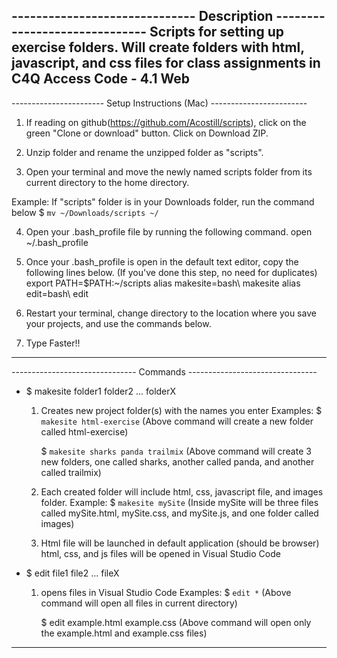 ------------------------------ Description ------------------------------
Scripts for setting up exercise folders. Will create folders with 
html, javascript, and css files for class assignments in 
C4Q Access Code - 4.1 Web
-------------------------------------------------------------------------

----------------------- Setup Instructions (Mac) ------------------------
1. If reading on github(https://github.com/Acostill/scripts), click on
the green "Clone or download" button.
Click on Download ZIP.

2. Unzip folder and rename the unzipped folder as "scripts".

3. Open your terminal and move the newly named scripts folder from 
its current directory to the home directory.

Example: If "scripts" folder is in your Downloads folder, 
run the command below
$ ```mv ~/Downloads/scripts ~/```

4. Open your .bash_profile file by running the following command.
open ~/.bash_profile

5. Once your .bash_profile is open in the default text editor, copy the 
following lines below. (If you've done this step, no need for duplicates)
export PATH=$PATH:~/scripts
alias makesite=bash\ makesite
alias edit=bash\ edit

6. Restart your terminal, change directory to the location where you save
your projects, and use the commands below.

7. Type Faster!!
-------------------------------------------------------------------------

------------------------------- Commands --------------------------------
* $ makesite folder1 folder2 ... folderX
    1. Creates new project folder(s) with the names you enter
    Examples: 
        $ ```makesite html-exercise```
        (Above command will create a 
        new folder called html-exercise)
        
        $ ```makesite sharks panda trailmix```
        (Above command will create 3 new folders, one called 
        sharks, another called panda, and another called trailmix)

    2. Each created folder will include html, css, javascript file,
       and images folder.
    Example:
        $ ```makesite mySite```
        (Inside mySite will be three files called mySite.html, 
        mySite.css, and mySite.js, and one folder called images)

    3. Html file will be launched in default application (should be browser)
    html, css, and js files will be opened in Visual Studio Code

* $ edit file1 file2 ... fileX
    1. opens files in Visual Studio Code
    Examples:
        $ ```edit *```
        (Above command will open all files in current directory)

        $ edit example.html example.css
        (Above command will open only the 
        example.html and example.css files)
-------------------------------------------------------------------------